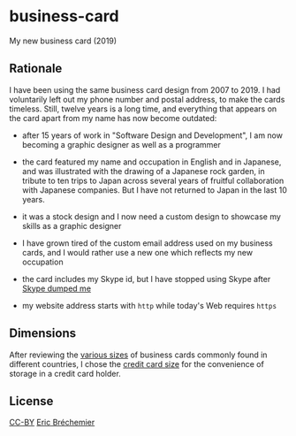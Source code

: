 # business-card
My new business card (2019)

## Rationale

I have been using the same business card design from 2007 to 2019.
I had voluntarily left out my phone number and postal address,
to make the cards timeless. Still, twelve years is a long time,
and everything that appears on the card apart from my name has
now become outdated:

* after 15 years of work in "Software Design and Development",
  I am now becoming a graphic designer as well as a programmer

* the card featured my name and occupation in English and in Japanese,
  and was illustrated with the drawing of a Japanese rock garden,
  in tribute to ten trips to Japan across several years of fruitful
  collaboration with Japanese companies.
  But I have not returned to Japan in the last 10 years.

* it was a stock design and I now need a custom design
  to showcase my skills as a graphic designer

* I have grown tired of the custom email address used on my business cards,
  and I would rather use a new one which reflects my new occupation

* the card includes my Skype id, but I have stopped using Skype
  after [Skype dumped me][]

* my website address starts with `http` while today's Web requires `https`

[Skype dumped me]: https://github.com/eric-brechemier/how-i-replaced-skype-with-twilio/issues/1

## Dimensions

After reviewing the [various sizes][] of business cards commonly found in
different countries, I chose the [credit card size][] for the convenience
of storage in a credit card holder.

[various sizes]: https://en.wikipedia.org/wiki/Business_card#Dimensions
[credit card size]: https://en.wikipedia.org/wiki/Credit_card#Technical_specifications

## License

[CC-BY][] [Eric Bréchemier][ATTRIBUTION]

[CC-BY]: https://creativecommons.org/licenses/by/4.0/
[ATTRIBUTION]: https://github.com/eric-brechemier/business-card
